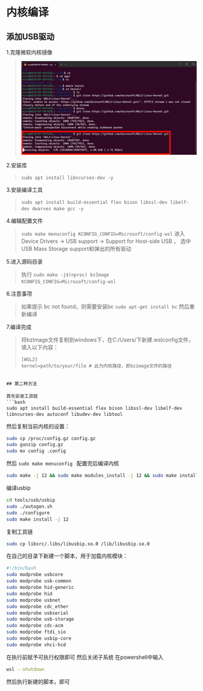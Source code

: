 # 内核编译

## 添加USB驱动
1.克隆微软内核镜像
> ![](./1.png)

2.安装库
> ```sudo apt install libncurses-dev -y```

3.安装编译工具
> ```sudo apt install build-essential flex bison libssl-dev libelf-dev dwarves make gcc -y```

4.编辑配置文件
> ```sudo make menuconfig KCONFIG_CONFIG=Microsoft/config-wsl```
> 进入Device Drivers -> USB support -> Support for Host-side USB ，
> 选中 USB Mass Storage support和弹出的所有驱动


5.进入源码目录
> 执行 ```sudo make -j$(nproc) bzImage KCONFIG_CONFIG=Microsoft/config-wsl```


6.注意事项
> 如果提示 bc not found，则需要安装bc
> ```sudo apt-get install bc```
> 然后重新编译


7.编译完成
> 将bzImage文件复制到windows下，在C:/Users/<username>下新建.wslconfig文件，填入以下内容：
> ```
> [WSL2]
> kernel=path/to/your/file # 此为内核路径，即bzimage文件的路径
```

## 第二种方法

首先安装工具链
```bash
sudo apt install build-essential flex bison libssl-dev libelf-dev libncurses-dev autoconf libudev-dev libtool
```

然后复制当前内核的设置：
```bash
sudo cp /proc/config.gz config.gz
sudo gunzip config.gz
sudo mv config .config
```
然后 ```sudo make menuconfig ```
配置完后编译内核
```bash
sudo make -j 12 && sudo make modules_install -j 12 && sudo make install -j 12
```

编译usbip
```bash
cd tools/usb/usbip
sudo ./autogen.sh
sudo ./configure
sudo make install -j 12
```
复制工具链
```bash
sudo cp libsrc/.libs/libusbip.so.0 /lib/libusbip.so.0
```

在自己的目录下新建一个脚本，用于加载内核模块：
```bash
#!/bin/bash
sudo modprobe usbcore
sudo modprobe usb-common
sudo modprobe hid-generic
sudo modprobe hid
sudo modprobe usbnet
sudo modprobe cdc_ether
sudo modprobe usbserial
sudo modprobe usb-storage
sudo modprobe cdc-acm
sudo modprobe ftdi_sio
sudo modprobe usbip-core
sudo modprobe vhci-hcd
```
在执行前赋予可执行权限即可
然后关闭子系统
在powershell中输入
```bash
wsl --shutdown
```
然后执行新建的脚本，即可

